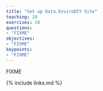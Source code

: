 ```yaml
---
title: "Set up Data.EnviroDIY Site"
teaching: 20
exercises: 20
questions:
- "FIXME"
objectives:
- "FIXME"
keypoints:
- "FIXME"
---
```

FIXME

{% include links.md %}
